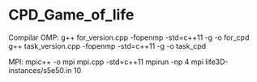 # CPD_Game_of_life

Compilar OMP:
g++ for_version.cpp -fopenmp -std=c++11 -g -o for_cpd
g++ task_version.cpp -fopenmp -std=c++11 -g -o task_cpd

MPI:
mpic++ -o mpi mpi.cpp -std=c++11
mpirun -np 4 mpi life3D-instances/s5e50.in 10
